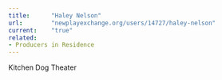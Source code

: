 ```yaml
---
title:      "Haley Nelson"
url:        "newplayexchange.org/users/14727/haley-nelson"
current:    "true"
related:
- Producers in Residence
---
```


Kitchen Dog Theater
